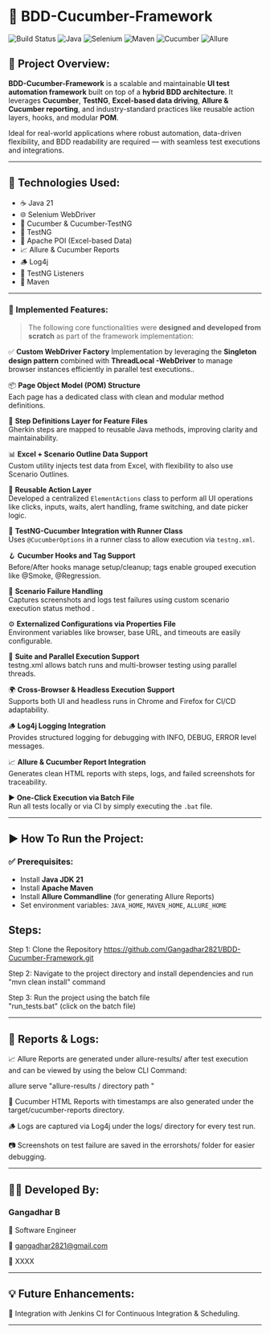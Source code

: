 # 🚀 BDD-Cucumber-Framework

![Build Status](https://img.shields.io/badge/build-passing-brightgreen)
![Java](https://img.shields.io/badge/Java-21-blue)
![Selenium](https://img.shields.io/badge/Selenium-WebDriver-green)
![Maven](https://img.shields.io/badge/Maven-3.9.9-orange)
![Cucumber](https://img.shields.io/badge/Cucumber-BDD-success)
![Allure](https://img.shields.io/badge/Allure-Reports-critical)

## 📌 Project Overview:

**BDD-Cucumber-Framework** is a scalable and maintainable **UI test automation framework** built on top of a **hybrid BDD architecture**. It leverages **Cucumber**, **TestNG**, **Excel-based data driving**, **Allure & Cucumber reporting**, and industry-standard practices like reusable action layers, hooks, and modular **POM**.

Ideal for real-world applications where robust automation, data-driven flexibility, and BDD readability are required — with seamless test executions and integrations.

---

## 🧰 Technologies Used:

- ☕ Java 21  
- 🌐 Selenium WebDriver  
- 🥒 Cucumber & Cucumber-TestNG  
- 🧪 TestNG  
- 📄 Apache POI (Excel-based Data)  
- 📈 Allure & Cucumber Reports  
- 🪵 Log4j
- 🧪 TestNG Listeners 
- 🔧 Maven  

---

### 🔨 Implemented Features:

> The following core functionalities were **designed and developed from scratch** as part of the framework implementation:

✅ **Custom WebDriver Factory** Implementation by leveraging the **Singleton design pattern** combined with **ThreadLocal -WebDriver** to manage browser instances efficiently in parallel test executions..

📦 **Page Object Model (POM) Structure**  
Each page has a dedicated class with clean and modular method definitions.

🥒 **Step Definitions Layer for Feature Files**  
Gherkin steps are mapped to reusable Java methods, improving clarity and maintainability.

📊 **Excel + Scenario Outline Data Support**  
Custom utility injects test data from Excel, with flexibility to also use Scenario Outlines.

🔁 **Reusable Action Layer**  
  Developed a centralized `ElementActions` class to perform all UI operations like clicks, inputs, waits, alert handling, frame switching, and date picker logic.

🧪 **TestNG-Cucumber Integration with Runner Class**  
Uses `@CucumberOptions` in a runner class to allow execution via `testng.xml`.

🪝 **Cucumber Hooks and Tag Support**  
Before/After hooks manage setup/cleanup; tags enable grouped execution like @Smoke, @Regression.

🔄 **Scenario  Failure Handling**  
Captures screenshots and logs test failures using custom scenario execution status method .

⚙️ **Externalized Configurations via Properties File**  
Environment variables like browser, base URL, and timeouts are easily configurable.

🧪 **Suite and Parallel Execution Support**  
testng.xml allows batch runs and multi-browser testing using parallel threads.

🌍 **Cross-Browser & Headless Execution Support**  
Supports both UI and headless runs in Chrome and Firefox for CI/CD adaptability.

🪵 **Log4j Logging Integration**  
Provides structured logging for debugging with INFO, DEBUG, ERROR level messages.

📈 **Allure & Cucumber Report Integration**  
Generates clean HTML reports with steps, logs, and failed screenshots for traceability.

▶️ **One-Click Execution via Batch File**  
Run all tests locally or via CI by simply executing the `.bat` file.

---

## ▶️ How To Run the Project:

### ✅ Prerequisites:

- Install **Java JDK 21**
- Install **Apache Maven**
- Install **Allure Commandline** (for generating Allure Reports)
- Set environment variables: `JAVA_HOME`, `MAVEN_HOME`, `ALLURE_HOME`

## Steps:
Step 1: Clone the Repository
https://github.com/Gangadhar2821/BDD-Cucumber-Framework.git

Step 2: Navigate to the project directory and install dependencies and run 
"mvn clean install" command

Step 3: Run the project using the batch file  
        "run_tests.bat" (click on the batch file)


---
## 📸 Reports & Logs:
📈 Allure Reports are generated under allure-results/ after test execution and can be viewed by  using the below CLI Command:

   allure serve "allure-results / directory path "
   
📗 Cucumber HTML Reports with timestamps are also generated under the target/cucumber-reports directory.

🪵 Logs are captured via Log4j under the logs/ directory for every test run.

📷 Screenshots on test failure are saved in the errorshots/ folder for easier debugging.

---

## 👨‍💻 Developed By:  
### Gangadhar B
💼 Software Engineer

📧 gangadhar2821@gmail.com

🔗 XXXX 


---
## 💡 Future Enhancements:
🔧 Integration with Jenkins CI for Continuous Integration & Scheduling.

---
